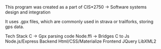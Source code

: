 This program was created as a part of CIS*2750 -> Software systems design and integration

It uses .gpx files, which are commonly used in strava or trailforks, storing gps data.

Tech Stack
C -> Gpx parsing code
Node.ffi -> Bridges C to Js
Node.js/Express Backend
Html/CSS/Materialize Frontend
JQuery
LibXML2
